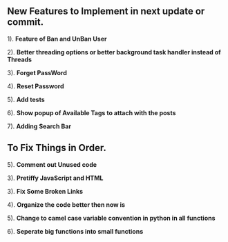 ## New Features to Implement in next update or commit.

1). **Feature of Ban and UnBan User**

2). **Better threading options or better background task handler instead of Threads**

3). **Forget PassWord**

4). **Reset Password**

5). **Add tests**

6). **Show popup of Available Tags to attach with the posts**

7). **Adding Search Bar**


## To Fix Things in Order.


5). **Comment out Unused code**

3). **Pretiffy JavaScript and HTML**

3). **Fix Some Broken Links**

4). **Organize the code better then now is**

5). **Change to camel case variable convention in python in all functions**

6). **Seperate big functions into small functions**
